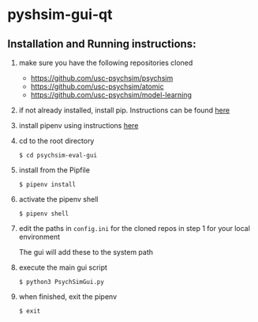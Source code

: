 # pyshsim-gui-qt

## Installation and Running instructions:
1. make sure you have the following repositories cloned
   
   * https://github.com/usc-psychsim/psychsim
   * https://github.com/usc-psychsim/atomic
   * https://github.com/usc-psychsim/model-learning
   
2. if not already installed, install pip. Instructions can be found [here](https://pip.pypa.io/en/stable/installing/)
3. install pipenv using instructions [here](https://pipenv-fork.readthedocs.io/en/latest/install.html#installing-pipenv)
4. cd to the root directory

    `$ cd psychsim-eval-gui`
5. install from the Pipfile

    `$ pipenv install`
6. activate the pipenv shell

    `$ pipenv shell`

7. edit the paths in `config.ini` for the cloned repos in step 1 for your local environment
   
   The gui will add these to the system path
   
8. execute the main gui script

    `$ python3 PsychSimGui.py`
    
9. when finished, exit the pipenv

    `$ exit`

